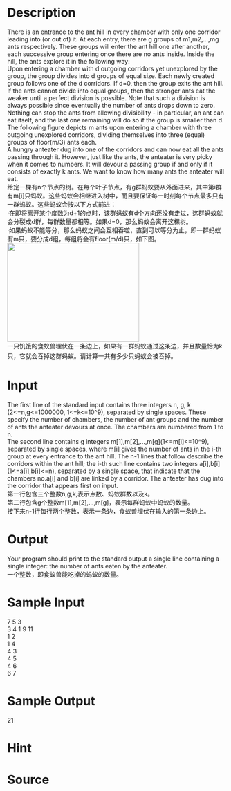 
# Description

<div class="content"><div></div>
<div>There is an entrance to the ant hill in every chamber with only one corridor leading into (or out of) it. At each entry, there are g groups of m1,m2,...,mg ants respectively. These groups will enter the ant hill one after another, each successive group entering once there are no ants inside. Inside the hill, the ants explore it in the following way:</div>
<div>Upon entering a chamber with d outgoing corridors yet unexplored by the group, the group divides into d groups of equal size. Each newly created group follows one of the d corridors. If d=0, then the group exits the ant hill.</div>
<div>If the ants cannot divide into equal groups, then the stronger ants eat the weaker until a perfect division is possible. Note that such a division is always possible since eventually the number of ants drops down to zero. Nothing can stop the ants from allowing divisibility - in particular, an ant can eat itself, and the last one remaining will do so if the group is smaller than d.</div>
<div>The following figure depicts m ants upon entering a chamber with three outgoing unexplored corridors, dividing themselves into three (equal) groups of floor(m/3) ants each.</div>
<div>A hungry anteater dug into one of the corridors and can now eat all the ants passing through it. However, just like the ants, the anteater is very picky when it comes to numbers. It will devour a passing group if and only if it consists of exactly k ants. We want to know how many ants the anteater will eat.</div>
<div>
<div>给定一棵有n个节点的树。在每个叶子节点，有g群蚂蚁要从外面进来，其中第i群有m[i]只蚂蚁。这些蚂蚁会相继进入树中，而且要保证每一时刻每个节点最多只有一群蚂蚁。这些蚂蚁会按以下方式前进：</div>
<div>·在即将离开某个度数为d+1的点时，该群蚂蚁有d个方向还没有走过，这群蚂蚁就会分裂成d群，每群数量都相等。如果d=0，那么蚂蚁会离开这棵树。</div>
<div>·如果蚂蚁不能等分，那么蚂蚁之间会互相吞噬，直到可以等分为止，即一群蚂蚁有m只，要分成d组，每组将会有floor(m/d)只，如下图。</div>
</div>
<div></div>
<div>
<div style="font-family: Helvetica, &#39;Microsoft Yahei&#39;, verdana; font-size: 14px; line-height: 23px;"><img src="source/bzoj/3872/img/aHR0cHM6Ly9seWRzeS5jb20vSnVkZ2VPbmxpbmUvdXBsb2FkLzIwMTUwMS9zLnBuZw==.png" width="305" height="228" alt=""/></div>
<div style="font-family: Helvetica, &#39;Microsoft Yahei&#39;, verdana; font-size: 14px; line-height: 23px;">一只饥饿的食蚁兽埋伏在一条边上，如果有一群蚂蚁通过这条边，并且数量恰为k只，它就会吞掉这群蚂蚁。请计算一共有多少只蚂蚁会被吞掉。</div>
<div style="font-family: Helvetica, &#39;Microsoft Yahei&#39;, verdana; font-size: 14px; line-height: 23px;"></div>
</div>
<p></p></div>

# Input

<div class="content"><div>The first line of the standard input contains three integers n, g, k (2&lt;=n,g&lt;=1000000, 1&lt;=k&lt;=10^9), separated by single spaces. These specify the number of chambers, the number of ant groups and the number of ants the anteater devours at once. The chambers are numbered from 1 to n.</div>
<div>The second line contains g integers m[1],m[2],...,m[g](1&lt;=m[i]&lt;=10^9), separated by single spaces, where m[i] gives the number of ants in the i-th group at every entrance to the ant hill. The n-1 lines that follow describe the corridors within the ant hill; the i-th such line contains two integers a[i],b[i] (1&lt;=a[i],b[i]&lt;=n), separated by a single space, that indicate that the chambers no.a[i] and b[i] are linked by a corridor. The anteater has dug into the corridor that appears first on input.</div>
<div>第一行包含三个整数n,g,k,表示点数、蚂蚁群数以及k。</div>
<div>第二行包含g个整数m[1],m[2],...,m[g]，表示每群蚂蚁中蚂蚁的数量。</div>
<div>接下来n-1行每行两个整数，表示一条边，食蚁兽埋伏在输入的第一条边上。</div>
<div></div>
<p></p></div>

# Output

<div class="content"><div>Your program should print to the standard output a single line containing a single integer: the number of ants eaten by the anteater.</div>
<div>一个整数，即食蚁兽能吃掉的蚂蚁的数量。</div>
<div></div>
<p></p></div>

# Sample Input

<div class="content"><span class="sampledata">7 5 3<br/>
3 4 1 9 11<br/>
1 2<br/>
1 4<br/>
4 3<br/>
4 5<br/>
4 6<br/>
6 7</span></div>

# Sample Output

<div class="content"><span class="sampledata">21</span></div>

# Hint

<div class="content"><p></p></div>

# Source

<div class="content"><p><a href="problemset.php?search="></a></p></div>

